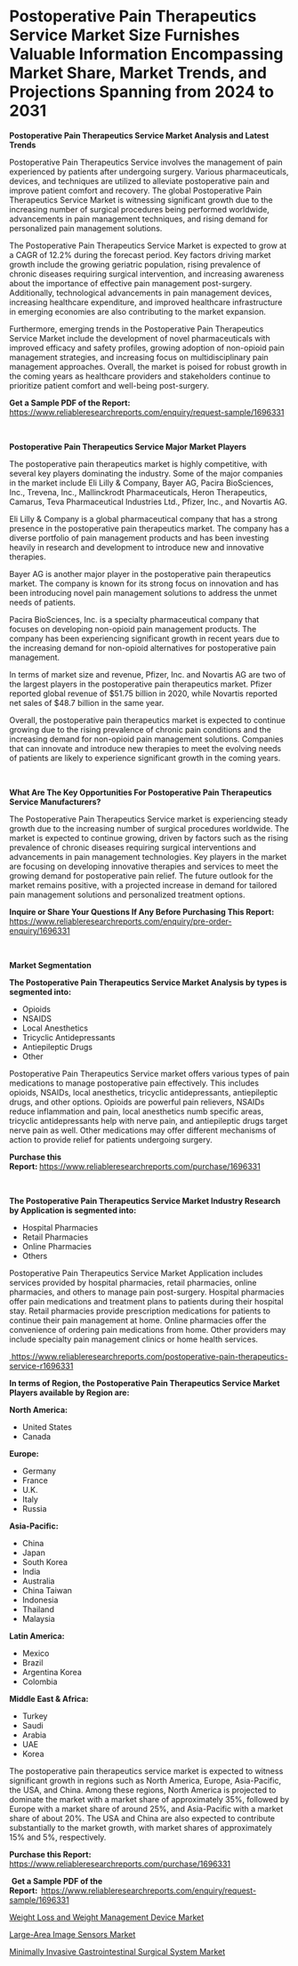 <p><h1>Postoperative Pain Therapeutics Service Market Size Furnishes Valuable Information Encompassing Market Share, Market Trends, and Projections Spanning from 2024 to 2031</h1></p><p><strong>Postoperative Pain Therapeutics Service Market Analysis and Latest Trends</strong></p>
<p><p>Postoperative Pain Therapeutics Service involves the management of pain experienced by patients after undergoing surgery. Various pharmaceuticals, devices, and techniques are utilized to alleviate postoperative pain and improve patient comfort and recovery. The global Postoperative Pain Therapeutics Service Market is witnessing significant growth due to the increasing number of surgical procedures being performed worldwide, advancements in pain management techniques, and rising demand for personalized pain management solutions.</p><p>The Postoperative Pain Therapeutics Service Market is expected to grow at a CAGR of 12.2% during the forecast period. Key factors driving market growth include the growing geriatric population, rising prevalence of chronic diseases requiring surgical intervention, and increasing awareness about the importance of effective pain management post-surgery. Additionally, technological advancements in pain management devices, increasing healthcare expenditure, and improved healthcare infrastructure in emerging economies are also contributing to the market expansion.</p><p>Furthermore, emerging trends in the Postoperative Pain Therapeutics Service Market include the development of novel pharmaceuticals with improved efficacy and safety profiles, growing adoption of non-opioid pain management strategies, and increasing focus on multidisciplinary pain management approaches. Overall, the market is poised for robust growth in the coming years as healthcare providers and stakeholders continue to prioritize patient comfort and well-being post-surgery.</p></p>
<p><strong>Get a Sample PDF of the Report:&nbsp;</strong> <a href="https://www.reliableresearchreports.com/enquiry/request-sample/1696331">https://www.reliableresearchreports.com/enquiry/request-sample/1696331</a></p>
<p>&nbsp;</p>
<p><strong>Postoperative Pain Therapeutics Service Major Market Players</strong></p>
<p><p>The postoperative pain therapeutics market is highly competitive, with several key players dominating the industry. Some of the major companies in the market include Eli Lilly & Company, Bayer AG, Pacira BioSciences, Inc., Trevena, Inc., Mallinckrodt Pharmaceuticals, Heron Therapeutics, Camarus, Teva Pharmaceutical Industries Ltd., Pfizer, Inc., and Novartis AG.</p><p>Eli Lilly & Company is a global pharmaceutical company that has a strong presence in the postoperative pain therapeutics market. The company has a diverse portfolio of pain management products and has been investing heavily in research and development to introduce new and innovative therapies.</p><p>Bayer AG is another major player in the postoperative pain therapeutics market. The company is known for its strong focus on innovation and has been introducing novel pain management solutions to address the unmet needs of patients.</p><p>Pacira BioSciences, Inc. is a specialty pharmaceutical company that focuses on developing non-opioid pain management products. The company has been experiencing significant growth in recent years due to the increasing demand for non-opioid alternatives for postoperative pain management.</p><p>In terms of market size and revenue, Pfizer, Inc. and Novartis AG are two of the largest players in the postoperative pain therapeutics market. Pfizer reported global revenue of $51.75 billion in 2020, while Novartis reported net sales of $48.7 billion in the same year.</p><p>Overall, the postoperative pain therapeutics market is expected to continue growing due to the rising prevalence of chronic pain conditions and the increasing demand for non-opioid pain management solutions. Companies that can innovate and introduce new therapies to meet the evolving needs of patients are likely to experience significant growth in the coming years.</p></p>
<p>&nbsp;</p>
<p><strong>What Are The Key Opportunities For Postoperative Pain Therapeutics Service Manufacturers?</strong></p>
<p><p>The Postoperative Pain Therapeutics Service market is experiencing steady growth due to the increasing number of surgical procedures worldwide. The market is expected to continue growing, driven by factors such as the rising prevalence of chronic diseases requiring surgical interventions and advancements in pain management technologies. Key players in the market are focusing on developing innovative therapies and services to meet the growing demand for postoperative pain relief. The future outlook for the market remains positive, with a projected increase in demand for tailored pain management solutions and personalized treatment options.</p></p>
<p><strong>Inquire or Share Your Questions If Any Before Purchasing This Report:</strong> <a href="https://www.reliableresearchreports.com/enquiry/pre-order-enquiry/1696331">https://www.reliableresearchreports.com/enquiry/pre-order-enquiry/1696331</a></p>
<p>&nbsp;</p>
<p><strong>Market Segmentation</strong></p>
<p><strong>The Postoperative Pain Therapeutics Service Market Analysis by types is segmented into:</strong></p>
<p><ul><li>Opioids</li><li>NSAIDS</li><li>Local Anesthetics</li><li>Tricyclic Antidepressants</li><li>Antiepileptic Drugs</li><li>Other</li></ul></p>
<p><p>Postoperative Pain Therapeutics Service market offers various types of pain medications to manage postoperative pain effectively. This includes opioids, NSAIDs, local anesthetics, tricyclic antidepressants, antiepileptic drugs, and other options. Opioids are powerful pain relievers, NSAIDs reduce inflammation and pain, local anesthetics numb specific areas, tricyclic antidepressants help with nerve pain, and antiepileptic drugs target nerve pain as well. Other medications may offer different mechanisms of action to provide relief for patients undergoing surgery.</p></p>
<p><strong>Purchase this Report:&nbsp;</strong><a href="https://www.reliableresearchreports.com/purchase/1696331">https://www.reliableresearchreports.com/purchase/1696331</a></p>
<p>&nbsp;</p>
<p><strong>The Postoperative Pain Therapeutics Service Market Industry Research by Application is segmented into:</strong></p>
<p><ul><li>Hospital Pharmacies</li><li>Retail Pharmacies</li><li>Online Pharmacies</li><li>Others</li></ul></p>
<p><p>Postoperative Pain Therapeutics Service Market Application includes services provided by hospital pharmacies, retail pharmacies, online pharmacies, and others to manage pain post-surgery. Hospital pharmacies offer pain medications and treatment plans to patients during their hospital stay. Retail pharmacies provide prescription medications for patients to continue their pain management at home. Online pharmacies offer the convenience of ordering pain medications from home. Other providers may include specialty pain management clinics or home health services.</p></p>
<p><a href="https://www.reliableresearchreports.com/postoperative-pain-therapeutics-service-r1696331">&nbsp;https://www.reliableresearchreports.com/postoperative-pain-therapeutics-service-r1696331</a></p>
<p><strong>In terms of Region, the Postoperative Pain Therapeutics Service Market Players available by Region are:</strong></p>
<p>
    <p> <strong> North America: </strong>
        <ul>
            <li>United States</li>
            <li>Canada</li>
        </ul>
        </p> 
    <p> <strong> Europe: </strong>
        <ul>
            <li>Germany</li>
            <li>France</li>
            <li>U.K.</li>
            <li>Italy</li>
            <li>Russia</li>
        </ul>
        </p> 
    <p> <strong> Asia-Pacific: </strong>
        <ul>
            <li>China</li>
            <li>Japan</li>
            <li>South Korea</li>
            <li>India</li>
            <li>Australia</li>
            <li>China Taiwan</li>
            <li>Indonesia</li>
            <li>Thailand</li>
            <li>Malaysia</li>
        </ul>
        </p> 
    <p> <strong> Latin America: </strong>
        <ul>
            <li>Mexico</li>
            <li>Brazil</li>
            <li>Argentina Korea</li>
            <li>Colombia</li>
        </ul>
        </p> 
    <p> <strong> Middle East & Africa: </strong>
        <ul>
            <li>Turkey</li>
            <li>Saudi</li>
            <li>Arabia</li>
            <li>UAE</li>
            <li>Korea</li>
        </ul>
    </p>
    </p>
<p><p>The postoperative pain therapeutics service market is expected to witness significant growth in regions such as North America, Europe, Asia-Pacific, the USA, and China. Among these regions, North America is projected to dominate the market with a market share of approximately 35%, followed by Europe with a market share of around 25%, and Asia-Pacific with a market share of about 20%. The USA and China are also expected to contribute substantially to the market growth, with market shares of approximately 15% and 5%, respectively.</p></p>
<p><strong>Purchase this Report: </strong><a href="https://www.reliableresearchreports.com/purchase/1696331">https://www.reliableresearchreports.com/purchase/1696331</a></p>
<p>&nbsp;<strong>Get a Sample PDF of the Report:&nbsp;&nbsp;</strong><a href="https://www.reliableresearchreports.com/enquiry/request-sample/1696331">https://www.reliableresearchreports.com/enquiry/request-sample/1696331</a></p>
<p><strong></strong></p>
<p><p><a href="https://github.com/pennyaldbrittonh658/Market-Research-Report-List-1/blob/main/weight-loss-and-weight-management-device-market.md">Weight Loss and Weight Management Device Market</a></p><p><a href="https://github.com/sardarp081/Market-Research-Report-List-1/blob/main/large-area-image-sensors-market.md">Large-Area Image Sensors Market</a></p><p><a href="https://github.com/gcimaudf65/Market-Research-Report-List-1/blob/main/minimally-invasive-gastrointestinal-surgical-system-market.md">Minimally Invasive Gastrointestinal Surgical System Market</a></p></p>